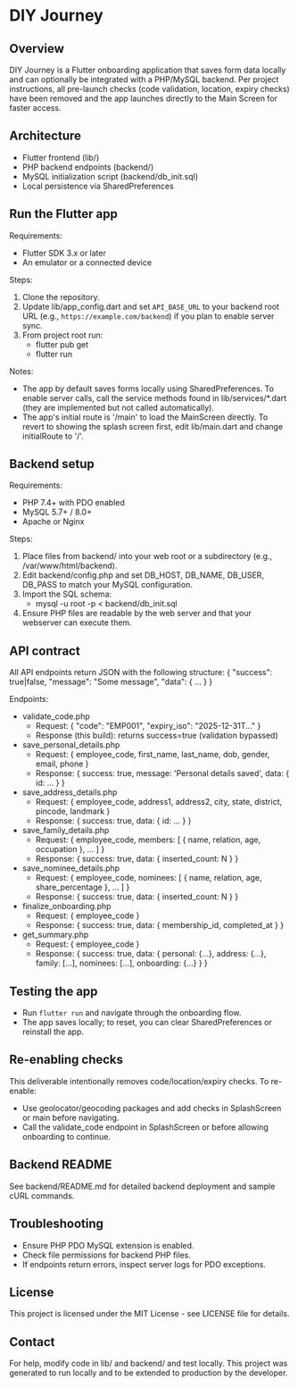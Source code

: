 # DIY Journey

Overview
--------
DIY Journey is a Flutter onboarding application that saves form data locally and can optionally be integrated with a PHP/MySQL backend. Per project instructions, all pre-launch checks (code validation, location, expiry checks) have been removed and the app launches directly to the Main Screen for faster access.

Architecture
------------
- Flutter frontend (lib/)
- PHP backend endpoints (backend/)
- MySQL initialization script (backend/db_init.sql)
- Local persistence via SharedPreferences

Run the Flutter app
-------------------
Requirements:
- Flutter SDK 3.x or later
- An emulator or a connected device

Steps:
1. Clone the repository.
2. Update lib/app_config.dart and set `API_BASE_URL` to your backend root URL (e.g., `https://example.com/backend`) if you plan to enable server sync.
3. From project root run:
   - flutter pub get
   - flutter run

Notes:
- The app by default saves forms locally using SharedPreferences. To enable server calls, call the service methods found in lib/services/*.dart (they are implemented but not called automatically).
- The app's initial route is '/main' to load the MainScreen directly. To revert to showing the splash screen first, edit lib/main.dart and change initialRoute to '/'.

Backend setup
-------------
Requirements:
- PHP 7.4+ with PDO enabled
- MySQL 5.7+ / 8.0+
- Apache or Nginx

Steps:
1. Place files from backend/ into your web root or a subdirectory (e.g., /var/www/html/backend).
2. Edit backend/config.php and set DB_HOST, DB_NAME, DB_USER, DB_PASS to match your MySQL configuration.
3. Import the SQL schema:
   - mysql -u root -p < backend/db_init.sql
4. Ensure PHP files are readable by the web server and that your webserver can execute them.

API contract
------------
All API endpoints return JSON with the following structure:
{
  "success": true|false,
  "message": "Some message",
  "data": { ... }
}

Endpoints:
- validate_code.php
  - Request: { "code": "EMP001", "expiry_iso": "2025-12-31T..." }
  - Response (this build): returns success=true (validation bypassed)
- save_personal_details.php
  - Request: { employee_code, first_name, last_name, dob, gender, email, phone }
  - Response: { success: true, message: 'Personal details saved', data: { id: ... } }
- save_address_details.php
  - Request: { employee_code, address1, address2, city, state, district, pincode, landmark }
  - Response: { success: true, data: { id: ... } }
- save_family_details.php
  - Request: { employee_code, members: [ { name, relation, age, occupation }, ... ] }
  - Response: { success: true, data: { inserted_count: N } }
- save_nominee_details.php
  - Request: { employee_code, nominees: [ { name, relation, age, share_percentage }, ... ] }
  - Response: { success: true, data: { inserted_count: N } }
- finalize_onboarding.php
  - Request: { employee_code }
  - Response: { success: true, data: { membership_id, completed_at } }
- get_summary.php
  - Request: { employee_code }
  - Response: { success: true, data: { personal: {...}, address: {...}, family: [...], nominees: [...], onboarding: {...} } }

Testing the app
---------------
- Run `flutter run` and navigate through the onboarding flow.
- The app saves locally; to reset, you can clear SharedPreferences or reinstall the app.

Re-enabling checks
------------------
This deliverable intentionally removes code/location/expiry checks. To re-enable:
- Use geolocator/geocoding packages and add checks in SplashScreen or main before navigating.
- Call the validate_code endpoint in SplashScreen or before allowing onboarding to continue.

Backend README
--------------
See backend/README.md for detailed backend deployment and sample cURL commands.

Troubleshooting
---------------
- Ensure PHP PDO MySQL extension is enabled.
- Check file permissions for backend PHP files.
- If endpoints return errors, inspect server logs for PDO exceptions.

License
-------
This project is licensed under the MIT License - see LICENSE file for details.

Contact
-------
For help, modify code in lib/ and backend/ and test locally. This project was generated to run locally and to be extended to production by the developer.
